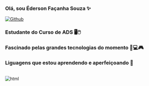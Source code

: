 

### Olá, sou Éderson Façanha Souza ✨

[![Github](https://img.shields.io/badge/GitHub-100000?style=for-the-badge&logo=github&logoColor=white)](https://github.com/Edersonfsouza)

### Estudante do Curso de ADS 🖥️🖱️


### Fascinado pelas grandes tecnologias do momento 🤖💻🎮


### Liguagens que estou aprendendo e aperfeiçoando 💪

<div style='display: inline_block'><br/>

  <img align="center" alt="html" src="https://img.shields.io/badge/Python-3776AB?style=for-the-badge&logo=python&logoColor=white">

<div>
